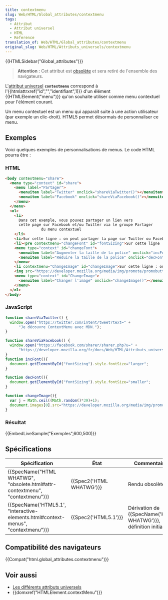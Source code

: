 ```yaml
---
title: contextmenu
slug: Web/HTML/Global_attributes/contextmenu
tags:
  - Attribut
  - Attribut universel
  - HTML
  - Reference
translation_of: Web/HTML/Global_attributes/contextmenu
original_slug: Web/HTML/Attributs_universels/contextmenu
---
```

{{HTMLSidebar("Global_attributes")}}

> **Attention :** Cet attribut est [obsolète](https://html.spec.whatwg.org/multipage/obsolete.html#attr-contextmenu) et sera retiré de l'ensemble des navigateurs.

L'[attribut universel](/fr/docs/Web/HTML/Attributs_universels) **`contextmenu`** correspond à l'{{htmlattrxref("id","","identifiant",1)}} d'un élément {{HTMLElement("menu")}} qu'on souhaite utiliser comme menu contextuel pour l'élément courant.

Un menu contextuel est un menu qui apparaît suite à une action utilisateur (par exemple un clic-droit). HTML5 permet désormais de personnaliser ce menu.

## Exemples

Voici quelques exemples de personnalisations de menus. Le code HTML pourra être :

### HTML

```html
<body contextmenu="share">
  <menu type="context" id="share">
    <menu label="Partager">
      <menuitem label="Twitter" onclick="shareViaTwitter()"></menuitem>
      <menuitem label="Facebook" onclick="shareViaFacebook()"></menuitem>
    </menu>
  </menu>
  <ol>
    <li>
      Dans cet exemple, vous pouvez partager un lien vers
      cette page sur Facebook et/ou Twitter via le groupe Partager
                du menu contextuel
    </li>
    <li>Sur cette ligne : on peut partager la page sur Twitter ou Facebook grâce au menu Partager du menu contextuel.</li>
    <li><pre contextmenu="changeFont" id="fontSizing">Sur cette ligne : on peut changer la taille de la police en utilisant les options "Augmenter/Réduire la taille de la police" du menu contextuel</pre></li>
    <menu type="context" id="changeFont">
      <menuitem label="Augmenter la taille de la police" onclick="incFont()"></menuitem>
      <menuitem label="Réduire la taille de la police" onclick="decFont()"></menuitem>
    </menu>
    <li contextmenu="ChangeImage" id="changeImage">Sur cette ligne : on peut utiliser l'option "Changer l'image" du menu.</li><br />
    <img src="https://developer.mozilla.org/media/img/promote/promobutton_mdn5.png" contextmenu="ChangeImage" id="promoButton" />
    <menu type="context" id="ChangeImage">
      <menuitem label="Changer l'image" onclick="changeImage()"></menuitem>
    </menu>
  </ol>
</body>
```

### JavaScript

```js
function shareViaTwitter() {
  window.open("https://twitter.com/intent/tweet?text=" +
      "Je découvre ContextMenu avec MDN.");
}

function shareViaFacebook() {
  window.open("https://facebook.com/sharer/sharer.php?u=" +
      "https://developer.mozilla.org/fr/docs/Web/HTML/Attributs_universels/contextmenu");
}
function incFont(){
  document.getElementById("fontSizing").style.fontSize="larger";
}

function decFont(){
  document.getElementById("fontSizing").style.fontSize="smaller";
}

function changeImage(){
  var j = Math.ceil((Math.random()*39)+1);
  document.images[0].src="https://developer.mozilla.org/media/img/promote/promobutton_mdn" + j + ".png";
}
```

### Résultat

{{EmbedLiveSample("Exemples",600,500)}}

## Spécifications

| Spécification                                                                                                | État                             | Commentaires                                                             |
| ------------------------------------------------------------------------------------------------------------ | -------------------------------- | ------------------------------------------------------------------------ |
| {{SpecName("HTML WHATWG", "obsolete.html#attr-contextmenu", "contextmenu")}}         | {{Spec2('HTML WHATWG')}} | Rendu obsolète                                                           |
| {{SpecName('HTML5.1', "interactive-elements.html#context-menus", "contextmenu")}} | {{Spec2('HTML5.1')}}     | Dérivation de {{SpecName('HTML WHATWG')}}, définition initiale. |

## Compatibilité des navigateurs

{{Compat("html.global_attributes.contextmenu")}}

## Voir aussi

- [Les différents attributs universels](/fr/docs/Web/HTML/Attributs_universels)
- {{domxref("HTMLElement.contextMenu")}}
